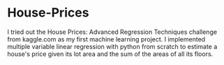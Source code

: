 # House-Prices
I tried out the House Prices: Advanced Regression Techniques challenge from kaggle.com as my first machine learning project. I implemented multiple variable linear regression with python from scratch to estimate a house's price given its lot area and the sum of the areas of all its floors.
